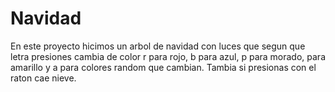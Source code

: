 # Navidad
En este proyecto hicimos un arbol de navidad con luces que segun que letra presiones cambia de color r para rojo, b para azul, p para morado, para amarillo y a para colores random que cambian. Tambia si presionas con el raton cae nieve.
